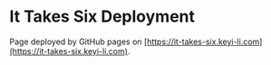 # It Takes Six Deployment

Page deployed by GitHub pages on [https://it-takes-six.keyi-li.com](https://it-takes-six.keyi-li.com).

